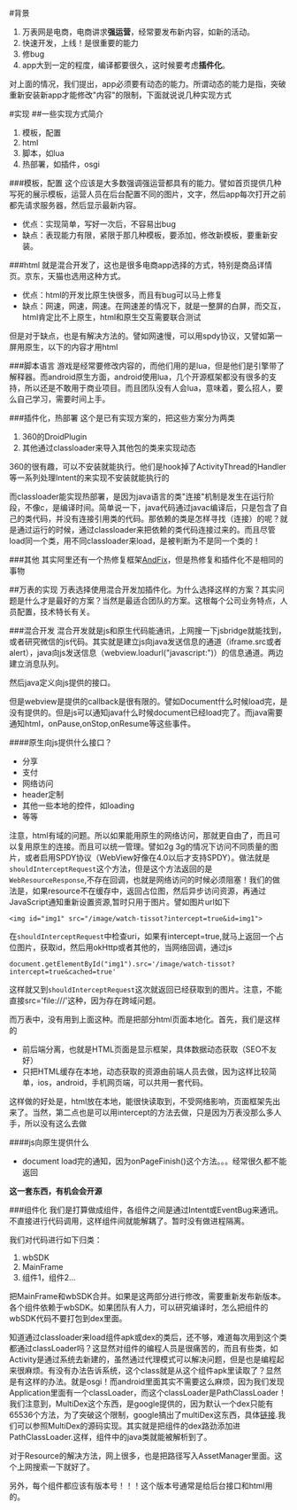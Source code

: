 #背景
1. 万表网是电商，电商讲求**强运营**，经常要发布新内容，如新的活动。
2. 快速开发，上线！是很重要的能力
2. 修bug
3. app大到一定的程度，编译都要很久，这时候要考虑**插件化**。

对上面的情况，我们提出，app必须要有动态的能力。所谓动态的能力是指，突破重新安装新app才能修改"内容"的限制，下面就说说几种实现方式

#实现
##一些实现方式简介
1. 模板，配置
2. html
3. 脚本，如lua
4. 热部署，如插件，osgi

###模板，配置
这个应该是大多数强调强运营都具有的能力。譬如首页提供几种写死的展示模板，运营人员在后台配置不同的图片，文字，然后app每次打开之前都先请求服务器，然后显示最新内容。

* 优点：实现简单，写好一次后，不容易出bug
* 缺点：表现能力有限，紧限于那几种模板，要添加，修改新模板，要重新安装。

###html
就是混合开发了，这也是很多电商app选择的方式，特别是商品详情页。京东，天猫也选用这种方式。

* 优点：html的开发比原生快很多，而且有bug可以马上修复
* 缺点：网速，网速，网速。在网速差的情况下，就是一整屏的白屏，而交互，html肯定比不上原生，html和原生交互需要联合测试

但是对于缺点，也是有解决方法的。譬如网速慢，可以用spdy协议，又譬如第一屏用原生，以下的内容才用html

###脚本语言
游戏是经常要修改内容的，而他们用的是lua，但是他们是引擎带了解释器。而android原生方面，android使用lua，几个开源框架都没有很多的支持，所以还是不敢用于商业项目。而且团队没有人会lua，意味着，要么招人，要么自己学习，需要时间上手。

###插件化，热部署
这个是已有实现方案的，把这些方案分为两类

1. 360的DroidPlugin
2. 其他通过classloader来导入其他包的类来实现动态

360的很有趣，可以不安装就能执行。他们是hook掉了ActivityThread的Handler等一系列处理Intent的来实现不安装就能执行的

而classloader能实现热部署，是因为java语言的类"连接"机制是发生在运行阶段，不像c，是编译时间。简单说一下，java代码通过javac编译后，只是包含了自己的类代码，并没有连接引用类的代码。那依赖的类是怎样寻找（连接）的呢？就是通过运行的时候，通过classloader来把依赖的类代码连接过来的。而且尽管load同一个类，用不同classloader来load，是被判断为不是同一个类的！

###其他
其实阿里还有一个热修复框架[AndFix](https://github.com/alibaba/AndFix)，但是热修复和插件化不是相同的事物

##万表的实现
万表选择使用混合开发加插件化。为什么选择这样的方案？其实问题是什么才是最好的方案？当然是最适合团队的方案。这根每个公司业务特点，人员配置，技术特长有关。

###混合开发
混合开发就是js和原生代码能通讯，上网搜一下jsbridge就能找到，或者研究微信的js代码。其实就是建立js向java发送信息的通道（iframe.src或者alert），java向js发送信息（webview.loadurl("javascript:")）的信息通道。两边建立消息队列。

然后java定义向js提供的接口。

但是webview是提供的callback是很有限的。譬如Document什么时候load完，是没有提供的。但是js可以通知java什么时候document已经load完了。而java需要通知html，onPause,onStop,onResume等这些事件。

####原生向js提供什么接口？

* 分享
* 支付
* 网络访问
* header定制
* 其他一些本地的控件，如loading
* 等等

注意，html有域的问题。所以如果能用原生的网络访问，那就更自由了，而且可以复用原生的连接。而且可以统一管理。譬如2g 3g的情况下访问不同质量的图片，或者启用SPDY协议（WebView好像在4.0以后才支持SPDY）。做法就是`shouldInterceptRequest`这个方法，但是这个方法返回的是`WebResourceResponse`,不存在回调，也就是网络访问的时候必须阻塞！我们的做法是，如果resource不在缓存中，返回占位图，然后异步访问资源，再通过JavaScript通知重新设置资源,暂时只用于图片。譬如图片url如下
	
	<img id="img1" src="/image/watch-tissot?intercept=true&id=img1">

在`shouldInterceptRequest`中检查uri，如果有intercept=true,就马上返回一个占位图片，获取id，然后用okHttp或者其他的，当网络回调，通过js 
	
	document.getElementById("img1").src='/image/watch-tissot?intercept=true&cached=true'

这样就又到`shouldInterceptRequest`这次就返回已经获取到的图片。注意，不能直接src='file:///'这种，因为存在跨域问题。

而万表中，没有用到上面这种。而是把部分html页面本地化。首先，我们是这样的

* 前后端分离，也就是HTML页面是显示框架，具体数据动态获取（SEO不友好）
* 只把HTML缓存在本地，动态获取的资源由前端人员去做，因为这样比较简单，ios，android，手机网页端，可以共用一套代码。

这样做的好处是，html放在本地，能很快读取到，不受网络影响，页面框架先出来了。当然，第二点也是可以用intercept的方法去做，只是因为万表没那么多人手，所以没有这么去做


####js向原生提供什么
* document load完的通知，因为onPageFinish()这个方法。。。经常很久都不能返回

**这一套东西，有机会会开源**

###组件化
我们是打算做成组件，各组件之间是通过Intent或EventBug来通讯。不直接进行代码调用，这样组件间就能解耦了。暂时没有做进程隔离。

我们对代码进行如下归类：

1. wbSDK
2. MainFrame
3. 组件1，组件2...

把MainFrame和wbSDK合并。如果是这两部分进行修改，需要重新发布新版本。各个组件依赖于wbSDK。如果团队有人力，可以研究编译时，怎么把组件的wbSDK代码不要打包到dex里面。

知道通过classloader来load组件apk或dex的类后，还不够，难道每次用到这个类都通过classLoader吗？这显然对组件的编程人员是很痛苦的，而且有些类，如Activity是通过系统去新建的，虽然通过代理模式可以解决问题，但是也是编程起来很麻烦。有没有办法告诉系统，这个class就是从这个组件apk里读取了？显然是有这样的办法。就是osgi！而android里面其实不需要这么麻烦，因为我们发现Application里面有一个classLoader，而这个classLoader是PathClassLoader！我们注意到，MultiDex这个东西，是google提供的，因为默认一个dex只能有65536个方法，为了突破这个限制，google搞出了multiDex这东西，具体[链接](http://developer.android.com/tools/building/multidex.html).我们可以参照MultiDex的源码实现。其实就是把组件的dex路劲添加进PathClassLoader.这样，组件中的java类就能被解析到了。

对于Resource的解决方法，网上很多，也是把路径写入AssetManager里面。这个上网搜索一下就好了。

另外，每个组件都应该有版本号！！！这个版本号通常是给后台接口和html用的。





